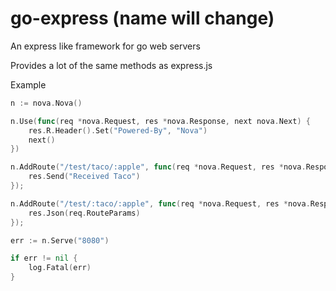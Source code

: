 # go-express (name will change)
An express like framework for go web servers

Provides a lot of the same methods as express.js

Example
```go
n := nova.Nova()

n.Use(func(req *nova.Request, res *nova.Response, next nova.Next) {
    res.R.Header().Set("Powered-By", "Nova")
    next()
})

n.AddRoute("/test/taco/:apple", func(req *nova.Request, res *nova.Response) {
    res.Send("Received Taco")
});

n.AddRoute("/test/:taco/:apple", func(req *nova.Request, res *nova.Response) {
    res.Json(req.RouteParams)
});

err := n.Serve("8080")

if err != nil {
    log.Fatal(err)
}
```
